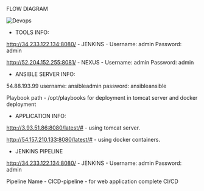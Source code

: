 FLOW DIAGRAM

![Devops](https://user-images.githubusercontent.com/64772793/121807562-4754a600-cc72-11eb-8ab5-0cdb11d9c6fa.PNG)


* TOOLS INFO:

http://34.233.122.134:8080/ - JENKINS -   Username: admin   Password: admin

http://52.204.152.255:8081/ -  NEXUS  -  Username: admin   Password: admin


* ANSIBLE SERVER INFO:

54.88.193.99	username: ansibleadmin password: ansibleansible

Playbook path - /opt/playbooks  for deployment in tomcat server and docker deployment


* APPLICATION INFO:

http://3.93.51.86:8080/latest/#		- using tomcat server.

http://54.157.210.133:8080/latest/#	- using docker containers.


* JENKINS PIPELINE

http://34.233.122.134:8080/ - JENKINS -   Username: admin   Password: admin

Pipeline Name - CICD-pipeline - for web application complete CI/CD


